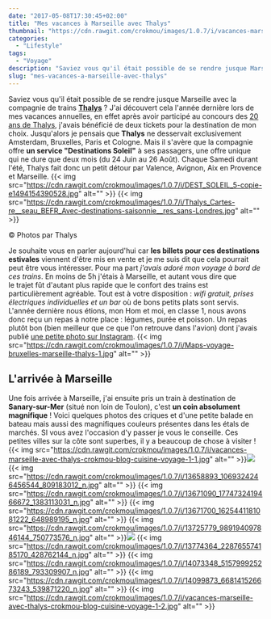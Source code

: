 ```yaml
---
date: "2017-05-08T17:30:45+02:00"
title: "Mes vacances à Marseille avec Thalys"
thumbnail: "https://cdn.rawgit.com/crokmou/images/1.0.7/i/vacances-marseille-avec-thalys-crokmou-blog-cuisine-voyage-1.jpg"
categories:
  - "Lifestyle"
tags:
  - "Voyage"
description: "Saviez vous qu'il était possible de se rendre jusque Marseille avec la compagnie de trains Thalys ? J'ai découvert cela l'année dernière ..."
slug: "mes-vacances-a-marseille-avec-thalys"
---
```


Saviez vous qu'il était possible de se rendre jusque Marseille avec la compagnie de trains [**Thalys**](http://www.thalys.com) ? J'ai découvert cela l'année dernière lors de mes vacances annuelles, en effet après avoir participé au concours des [20 ans de Thalys](https://crokmou.com/2016/06/thalys-fete-20-ans-cake-contest), j'avais bénéficié de deux tickets pour la destination de mon choix. Jusqu'alors je pensais que **Thalys** ne desservait exclusivement Amsterdam, Bruxelles, Paris et Cologne. Mais il s'avère que la compagnie offre **un service "Destinations Soleil"** à ses passagers, une offre unique qui ne dure que deux mois (du 24 Juin au 26 Août). Chaque Samedi durant l'été, Thalys fait donc un petit détour par Valence, Avignon, Aix en Provence et Marseille. {{< img src="https://cdn.rawgit.com/crokmou/images/1.0.7/i/DEST_SOLEIL_5-copie-e1494154390528.jpg" alt="" >}} {{< img src="https://cdn.rawgit.com/crokmou/images/1.0.7/i/Thalys_Cartes-re__seau_BEFR_Avec-destinations-saisonnie__res_sans-Londres.jpg" alt="" >}}

© Photos par Thalys

Je souhaite vous en parler aujourd'hui car **les billets pour ces destinations estivales** viennent d'être mis en vente et je me suis dit que cela pourrait peut être vous intéresser. Pour ma part _j'avais adoré mon voyage à bord de ces trains_. En moins de 5h j'étais à Marseille, et autant vous dire que le trajet fût d'autant plus rapide que le confort des trains est particulièrement agréable. Tout est à votre disposition : _wifi gratuit, prises électriques individuelles et un bar_ où de bons petits plats sont servis. L'année dernière nous étions, mon Hom et moi, en classe 1, nous avons donc reçu un repas à notre place : légumes, purée et poisson. Un repas plutôt bon (bien meilleur que ce que l'on retrouve dans l'avion) dont j'avais publié [une petite photo sur Instagram](https://www.instagram.com/p/BJnrThIDVdE/). {{< img src="https://cdn.rawgit.com/crokmou/images/1.0.7/i/Maps-voyage-bruxelles-marseille-thalys-1.jpg" alt="" >}}

## L'arrivée à Marseille

Une fois arrivée à Marseille, j'ai ensuite pris un train à destination de **Sanary-sur-Mer** (situé non loin de Toulon), c'est **un coin absolument magnifique** ! Voici quelques photos des criques et d'une petite balade en bateau mais aussi des magnifiques couleurs présentes dans les étals de marchés. SI vous avez l'occasion d'y passer je vous le conseille. Ces petites villes sur la côte sont superbes, il y a beaucoup de chose à visiter ! {{< img src="https://cdn.rawgit.com/crokmou/images/1.0.7/i/vacances-marseille-avec-thalys-crokmou-blog-cuisine-voyage-1-1.jpg" alt="" >}}![](https://cdn.rawgit.com/crokmou/images/1.0.7/i/vacances-marseille-avec-thalys-crokmou-blog-cuisine-voyage-1-3.jpg){{< img src="https://cdn.rawgit.com/crokmou/images/1.0.7/i/13658893_1069324246456544_809183012_n.jpg" alt="" >}} {{< img src="https://cdn.rawgit.com/crokmou/images/1.0.7/i/13671090_1774732419466672_1383113031_n.jpg" alt="" >}} {{< img src="https://cdn.rawgit.com/crokmou/images/1.0.7/i/13671700_1625441181081222_648989195_n.jpg" alt="" >}} {{< img src="https://cdn.rawgit.com/crokmou/images/1.0.7/i/13725779_989194097846144_750773576_n.jpg" alt="" >}}![](https://cdn.rawgit.com/crokmou/images/1.0.7/i/14052698_112908212495092_2119268606_n.jpg) {{< img src="https://cdn.rawgit.com/crokmou/images/1.0.7/i/13774364_228765574185170_428762144_n.jpg" alt="" >}} {{< img src="https://cdn.rawgit.com/crokmou/images/1.0.7/i/14073348_515799925286189_793309907_n.jpg" alt="" >}} {{< img src="https://cdn.rawgit.com/crokmou/images/1.0.7/i/14099873_668141526673243_539871220_n.jpg" alt="" >}} {{< img src="https://cdn.rawgit.com/crokmou/images/1.0.7/i/vacances-marseille-avec-thalys-crokmou-blog-cuisine-voyage-1-2.jpg" alt="" >}}